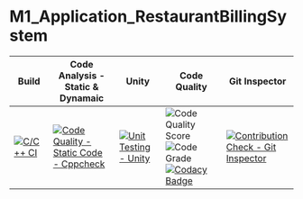 # M1_Application_RestaurantBillingSystem
| Build | Code Analysis - Static & Dynamaic | Unity | Code Quality | Git Inspector |
|---|---|---|---|---|
| [![C/C++ CI](https://github.com/Akilan-droid/M1_Application_RestaurantBillingSystem/actions/workflows/Linux.yml/badge.svg)](https://github.com/Akilan-droid/M1_Application_RestaurantBillingSystem/actions/workflows/Linux.yml) | [![Code Quality - Static Code - Cppcheck](https://github.com/Akilan-droid/M1_Application_RestaurantBillingSystem/actions/workflows/cppcheck.yml/badge.svg)](https://github.com/Akilan-droid/M1_Application_RestaurantBillingSystem/actions/workflows/cppcheck.yml) | [![Unit Testing - Unity](https://github.com/alrichroshan/M1_App_FinancialCalculator/actions/workflows/unity.yml/badge.svg)](https://github.com/alrichroshan/M1_App_FinancialCalculator/actions/workflows/unity.yml) | ![Code Quality Score](https://api.codiga.io/project/29805/score/svg) ![Code Grade](https://api.codiga.io/project/29805/status/svg) [![Codacy Badge](https://app.codacy.com/project/badge/Grade/64062f40fcd344b2af90a97dbfe2653d)](https://www.codacy.com/gh/alrichroshan/M1_App_FinancialCalculator/dashboard?utm_source=github.com&amp;utm_medium=referral&amp;utm_content=alrichroshan/M1_App_FinancialCalculator&amp;utm_campaign=Badge_Grade) | [![Contribution Check - Git Inspector](https://github.com/alrichroshan/M1_App_FinancialCalculator/actions/workflows/gitinspector.yml/badge.svg)](https://github.com/alrichroshan/M1_App_FinancialCalculator/actions/workflows/gitinspector.yml) |
